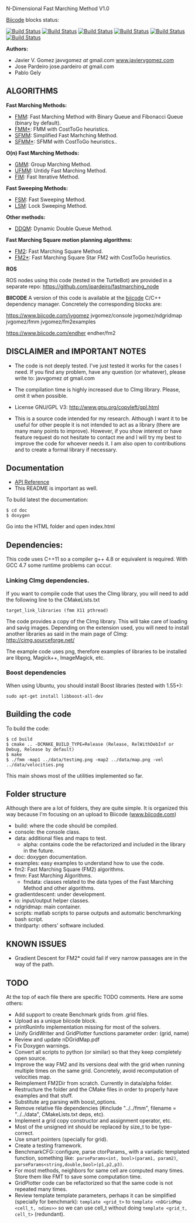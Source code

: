 N-Dimensional Fast Marching Method V1.0

[Biicode](https://www.biicode.com/) blocks status:

[![Build Status](https://webapi.biicode.com/v1/badges/jvgomez/jvgomez/console/master)](https://www.biicode.com/jvgomez/console)
[![Build Status](https://webapi.biicode.com/v1/badges/jvgomez/jvgomez/ndgridmap/master)](https://www.biicode.com/jvgomez/ndgridmap)
[![Build Status](https://webapi.biicode.com/v1/badges/jvgomez/jvgomez/fmm/master)](https://www.biicode.com/jvgomez/fmm)
[![Build Status](https://webapi.biicode.com/v1/badges/endher/endher/fm2/master)](https://www.biicode.com/endher/fm2)
[![Build Status](https://webapi.biicode.com/v1/badges/jvgomez/jvgomez/fmexamples/master)](https://www.biicode.com/jvgomez/fmexamples)
[![Build Status](https://webapi.biicode.com/v1/badges/jvgomez/jvgomez/fm2examples/master)](https://www.biicode.com/jvgomez/fm2examples)

**Authors:**
 - Javier V. Gomez javvgomez _at_ gmail.com www.javiervgomez.com
 - Jose Pardeiro jose.pardeiro _at_ gmail.com
 - Pablo Gely

## ALGORITHMS
**Fast Marching Methods:**
- [FMM](http://javiervgomez.com/fastmarching/classFMM.html): Fast Marching Method with Binary Queue and Fibonacci Queue (binary by default).
- [FMM*](http://javiervgomez.com/fastmarching/classFMMStar.html): FMM with CostToGo heuristics.
- [SFMM](http://javiervgomez.com/fastmarching/classSFMM.html): Simplified Fast Marhching Method.
- [SFMM*](http://javiervgomez.com/fastmarching/classSFMMStar.html): SFMM with CostToGo heuristics..

**O(n) Fast Marching Methods:**
- [GMM](http://javiervgomez.com/fastmarching/classGMM.html): Group Marching Method.
- [UFMM](http://javiervgomez.com/fastmarching/classUFMM.html): Untidy Fast Marching Method.
- [FIM](http://javiervgomez.com/fastmarching/classFIM.html): Fast Iterative Method.

**Fast Sweeping Methods:**
- [FSM](http://javiervgomez.com/fastmarching/classFSM.html): Fast Sweeping Method.
- [LSM](http://javiervgomez.com/fastmarching/classLSM.html): Lock Sweeping Method.

**Other methods:**
- [DDQM](http://javiervgomez.com/fastmarching/classDDQM.html): Dynamic Double Queue Method.

**Fast Marching Square motion planning algorithms:**
- [FM2](http://javiervgomez.com/fastmarching/classFM2.html): Fast Marching Square Method.
- [FM2*](http://javiervgomez.com/fastmarching/classFM2Star.html): Fast Marching Square Star FM2 with CostToGo heuristics.

**ROS**

ROS nodes using this code (tested in the TurtleBot) are provided in a separate repo:
https://github.com/jpardeiro/fastmarching_node

**BIICODE**
A version of this code is available at the [biicode](https://www.biicode.com) C/C++ dependency manager. Concretely
the corresponding blocks are:

https://www.biicode.com/jvgomez
jvgomez/console
jvgomez/ndgridmap
jvgomez/fmm
jvgomez/fm2examples

https://www.biicode.com/endher
endher/fm2

## DISCLAIMER and IMPORTANT NOTES

- The code is not deeply tested. I've just tested it works for the cases I need. If you find any problem, have any question (or whatever), please write to: javvgomez _at_ gmail.com

- The compilation time is highly increased due to CImg library. Please, omit it when possible.

- License GNU/GPL V3: http://www.gnu.org/copyleft/gpl.html

- This is a source code intended for my research. Although I want it to be useful for other people it is not intended to act as a library (there are many many points to improve). However, if you show interest or have feature request do not hesitate to contact me and I will try my best to improve the code for whoever needs it. I am also open to contributions and to create a formal library if necessary.


## Documentation

- [API Reference](http://javiervgomez.com/fastmarching/)
- This README is important as well.


To build latest the documentation:

    $ cd doc
    $ doxygen

Go into the HTML folder and open index.html


## Dependencies:

This code uses C\++11 so a compiler g++ 4.8 or equivalent is required. With GCC 4.7 some runtime problems can occur.

### Linking CImg dependencies.
If you want to compile code that uses the CImg library, you will need to add the following line to the CMakeLists.txt

    target_link_libraries (fmm X11 pthread)

The code provides a copy of the CImg library. This will take care of loading and savig images. Depending on the extension used, you will need to install another libraries as said in the main page of CImg: http://cimg.sourceforge.net/

The example code uses png, therefore examples of libraries to be installed are libpng, Magick++, ImageMagick, etc.

### Boost dependencies
When using Ubuntu, you should install Boost libraries (tested with 1.55+):

    sudo apt-get install libboost-all-dev

## Building the code
To build the code:

    $ cd build
    $ cmake .. -DCMAKE_BUILD_TYPE=Release (Release, RelWithDebInf or Debug, Release by default)
    $ make
    $ ./fmm -map1 ../data/testimg.png -map2 ../data/map.png -vel ../data/velocities.png

This main shows most of the utilities implemented so far.

## Folder structure

Although there are a lot of folders, they are quite simple. It is organized this way because I'm focusing on an upload to Biicode (www.biicode.com)

+ build: where the code should be compiled.
+ console: the console class.
+ data: additional files and maps to test.
  + alpha: contains code the be refactorized and included in the library in the future.
+ doc: doxygen documentation.
+ examples: easy examples to understand how to use the code.
+ fm2: Fast Marching Square (FM2) algorithms.
+ fmm: Fast Marching Algorithms.
  + fmdata: classes related to the data types of the Fast Marching Method and other algorithms.
+ gradientdescent: under development.
+ io: input/output helper classes.
+ ndgridmap: main container.
+ scripts: matlab scripts to parse outputs and automatic benchmarking bash script.
+ thirdparty: others' software included.

## KNOWN ISSUES

- Gradient Descent for FM2* could fail if very narrow passages are in the way of the path.

## TODO

At the top of each file there are specific TODO comments. Here are some others:

- Add support to create Benchmark grids from .grid files.
- Upload as a unique biicode block.
- printRunInfo implementation missing for most of the solvers.
- Unify GridWriter and GridPlotter functions parameter order: (grid, name)
- Review and update nDGridMap.pdf
- Fix Doxygen warnings.
- Convert all scripts to python (or similar) so that they keep completely open source.
- Improve the way FM2 and its versions deal with the grid when running multiple times on the same grid. Concretely, avoid recomputation of velocities map.
- Reimplement FM2Dir from scratch. Currently in data/alpha folder.
- Restructure the folder and the CMake files in order to properly have examples and that stuff.
- Substitute arg parsing with boost_options.
- Remove relative file dependencies (#include "../../fmm", filename = "../../data", CMakeLists.txt deps, etc).
- Implement a grid copy constructor and assignment operator, etc.
- Most of the unsigned int should be replaced by size_t to be type-correct.
- Use smart pointers (specially for grid).
- Create a testing framework.
- BenchmarkCFG::configure, parse ctorParams_ with a variadic templated function, something like:` parseParams<int, bool>(param1, param2)`, `parseParams<string,double,bool>(p1,p2,p3)`.
- For most methods, neighbors for same cell are computed many times. Store them like FMT to save some computation time.
- GridPlotter code can be refactorized so that the same code is not repeated many times.
- Review template template parameters, perhaps it can be simplified (specially for benchmark): `template <grid_t>` to `template <nDGridMap <cell_t, ndims>>` so we can use cell_t without doing `template <grid_t, cell_t>` (redundant).
